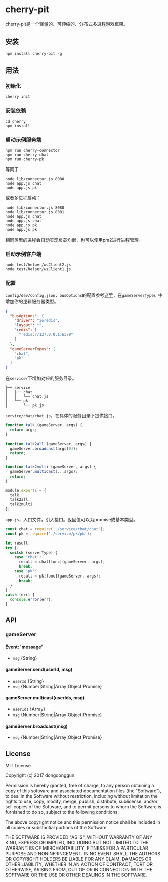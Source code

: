 # cherry-pit
cherry-pit是一个轻量的、可伸缩的、分布式多进程游戏框架。

## 安装
```
npm install cherry-pit -g
```

## 用法
### 初始化
```
cherry init
```
### 安装依赖
```
cd cherry
npm install
```
### 启动示例服务端
```
npm run cherry-connector
npm run cherry-chat
npm run cherry-pk
```
等同于：

```
node lib/connector.js 8080
node app.js chat
node app.js pk
```
或者多进程启动：

```
node lib/connector.js 8080
node lib/connector.js 8081
node app.js chat
node app.js chat
node app.js pk
node app.js pk
```
相同类型的进程会自动实现负载均衡，也可以使用pm2进行进程管理。

### 启动示例客户端
```
node test/helper/wsClient2.js
node test/helper/wsClient1.js
```
### 配置
`config/dev/config.json`，`busOptions`的配置参考[这里](https://capriza.github.io/node-busmq/usage/)，在`gameServerTypes `中增加你的逻辑服务器类型。

```json
{
  "busOptions": {
    "driver": "ioredis",
    "layout": "",
    "redis": [
      "redis://127.0.0.1:6379"
    ]
  },
  "gameServerTypes": [
    "chat",
    "pk"
  ]
}
```
在`service/`下增加对应的服务目录。

```
├── service
│   ├── chat
│   │   └── chat.js
│   └── pk
│       └── pk.js
```
`service/chat/chat.js`，在具体的服务目录下提供接口。

```js
function talk (gameServer, args) {
  return args;
}

function talk2all (gameServer, args) {
  gameServer.broadcast(args[0]);
  return;
}

function talk2multi (gameServer, args) {
  gameServer.multicast(...args);
  return;
}

module.exports = {
  talk,
  talk2all,
  talk2multi
};
```
`app.js`，入口文件，引入接口。返回值可以为promise或基本类型。

```js
const chat = require('./service/chat/chat');
const pk = require('./service/pk/pk');

let result;
try {
  switch (serverType) {
    case 'chat':
      result = chat[func](gameServer, args);
      break;
    case 'pk':
      result = pk[func](gameServer, args);
      break;
  }
}
catch (err) {
  console.error(err);
}
```
## API
### gameServer
#### Event: 'message'
* `msg` {String}

#### gameServer.send(userId, msg)
* `userId` {String}
* `msg` {Number|String|Array|Object|Promise}

#### gameServer.multicast(userIds, msg)
* `userIds` {Array}
* `msg` {Number|String|Array|Object|Promise}

#### gameServer.broadcast(msg)
* `msg` {Number|String|Array|Object|Promise}

## License
MIT License

Copyright (c) 2017 dongdonggun

Permission is hereby granted, free of charge, to any person obtaining a copy
of this software and associated documentation files (the "Software"), to deal
in the Software without restriction, including without limitation the rights
to use, copy, modify, merge, publish, distribute, sublicense, and/or sell
copies of the Software, and to permit persons to whom the Software is
furnished to do so, subject to the following conditions:

The above copyright notice and this permission notice shall be included in all
copies or substantial portions of the Software.

THE SOFTWARE IS PROVIDED "AS IS", WITHOUT WARRANTY OF ANY KIND, EXPRESS OR
IMPLIED, INCLUDING BUT NOT LIMITED TO THE WARRANTIES OF MERCHANTABILITY,
FITNESS FOR A PARTICULAR PURPOSE AND NONINFRINGEMENT. IN NO EVENT SHALL THE
AUTHORS OR COPYRIGHT HOLDERS BE LIABLE FOR ANY CLAIM, DAMAGES OR OTHER
LIABILITY, WHETHER IN AN ACTION OF CONTRACT, TORT OR OTHERWISE, ARISING FROM,
OUT OF OR IN CONNECTION WITH THE SOFTWARE OR THE USE OR OTHER DEALINGS IN THE
SOFTWARE.